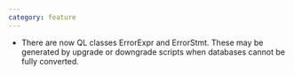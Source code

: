 ```yaml
---
category: feature
---
```

* There are now QL classes ErrorExpr and ErrorStmt. These may be generated by upgrade or downgrade scripts when databases cannot be fully converted.
